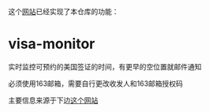 这个[网站](https://tuixue.online)已经实现了本仓库的功能：

# visa-monitor

实时监控可预约的美国签证的时间，有更早的空位置就邮件通知

必须使用163邮箱，需要自行更改收发人和163邮箱授权码

主要信息来源于下边[这个网站](https://tuixue.online/visa/?from=singlemessage&isappinstalled=0)


